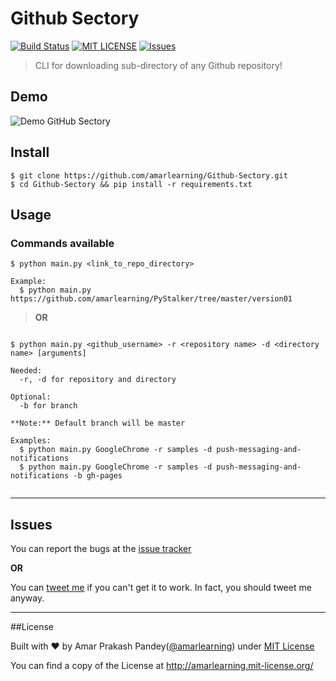 # Github Sectory

[![Build Status](https://travis-ci.org/amarlearning/Github-Sectory.svg?branch=master)](https://travis-ci.org/amarlearning/Github-Sectory/)
[![MIT LICENSE](https://img.shields.io/pypi/l/pyzipcode-cli.svg)](http://amarlearning.mit-license.org/)
[![Issues](https://camo.githubusercontent.com/926d8ca67df15de5bd1abac234c0603d94f66c00/68747470733a2f2f696d672e736869656c64732e696f2f62616467652f636f6e747269627574696f6e732d77656c636f6d652d627269676874677265656e2e7376673f7374796c653d666c6174)](https://github.com/amarlearning/Github-Sectory/issues)

> CLI for downloading sub-directory of any Github repository!

## Demo
![Demo GitHub Sectory](https://raw.githubusercontent.com/amarlearning/Github-Sectory/master/extras/sreencast.gif)

## Install
```
$ git clone https://github.com/amarlearning/Github-Sectory.git
$ cd Github-Sectory && pip install -r requirements.txt
```
## Usage

### Commands available
```
$ python main.py <link_to_repo_directory>

Example:
  $ python main.py https://github.com/amarlearning/PyStalker/tree/master/version01

```

> **OR**

```

$ python main.py <github_username> -r <repository name> -d <directory name> [arguments]

Needed:
  -r, -d for repository and directory

Optional:
  -b for branch 
  
**Note:** Default branch will be master
 
Examples:
  $ python main.py GoogleChrome -r samples -d push-messaging-and-notifications 
  $ python main.py GoogleChrome -r samples -d push-messaging-and-notifications -b gh-pages
 
```
***

## Issues

You can report the bugs at the [issue tracker](https://github.com/amarlearning/Github-Sectory/issues)

**OR**

You can [tweet me](https://twitter.com/iamarpandey) if you can't get it to work. In fact, you should tweet me anyway.

***

##License

Built with ♥ by Amar Prakash Pandey([@amarlearning](http://github.com/amarlearning)) under [MIT License](http://amarlearning.mit-license.org/) 

You can find a copy of the License at http://amarlearning.mit-license.org/
